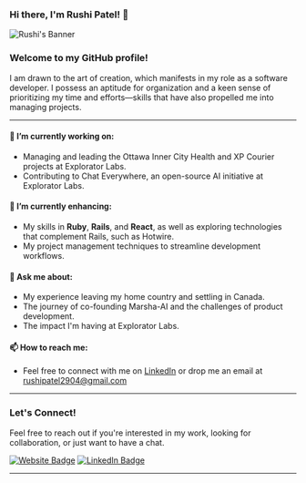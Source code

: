 ### Hi there, I'm Rushi Patel! 👋
![Rushi's Banner](https://media.giphy.com/media/v1.Y2lkPTc5MGI3NjExbWRrc2k3enIwbmxhN25kZnl5endyaGIzZWx6cHVnbGVkenlsMGhiaSZlcD12MV9naWZzX3NlYXJjaCZjdD1n/l0JMrPWRQkTeg3jjO/giphy.gif)

### Welcome to my GitHub profile!
I am drawn to the art of creation, which manifests in my role as a software developer. I possess an aptitude for organization and a keen sense of prioritizing my time and efforts—skills that have also propelled me into managing projects.

---

#### 🔭 I’m currently working on:
- Managing and leading the Ottawa Inner City Health and XP Courier projects at Explorator Labs.
- Contributing to Chat Everywhere, an open-source AI initiative at Explorator Labs.

#### 🌱 I’m currently enhancing:
- My skills in **Ruby**, **Rails**, and **React**, as well as exploring technologies that complement Rails, such as Hotwire.
- My project management techniques to streamline development workflows.

#### 💬 Ask me about:
- My experience leaving my home country and settling in Canada.
- The journey of co-founding Marsha-AI and the challenges of product development.
- The impact I'm having at Explorator Labs.

#### 📫 How to reach me:
- Feel free to connect with me on [LinkedIn](https://www.linkedin.com/in/rushipatel-/) or drop me an email at rushipatel2904@gmail.com

---

### Let's Connect!

Feel free to reach out if you're interested in my work, looking for collaboration, or just want to have a chat.

[![Website Badge](https://img.shields.io/badge/-Rushi's_Website-4A4A4A?style=flat-square&logo=Google-Chrome&logoColor=white&link=https://rushipatel.life)](https://rushipatel.life)
[![LinkedIn Badge](https://img.shields.io/badge/-Rushi_Patel-blue?style=flat-square&logo=Linkedin&logoColor=white&link=https://www.linkedin.com/in/rushi-patel)](https://www.linkedin.com/in/rushipatel-/)

---